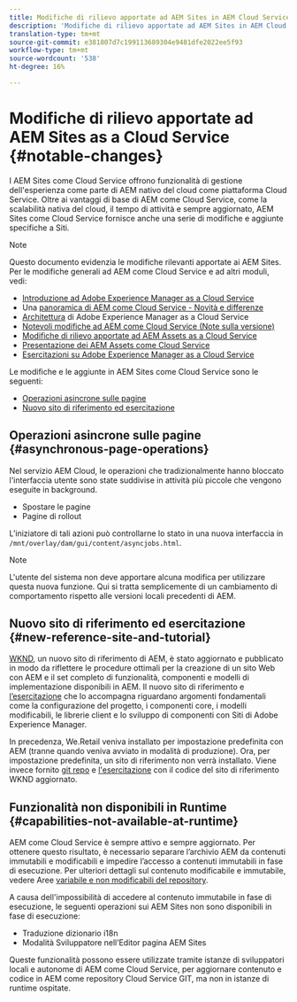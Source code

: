 ```yaml
---
title: Modifiche di rilievo apportate ad AEM Sites in AEM Cloud Service
description: 'Modifiche di rilievo apportate ad AEM Sites in AEM Cloud Service '
translation-type: tm+mt
source-git-commit: e381807d7c199113689304e9481dfe2022ee5f93
workflow-type: tm+mt
source-wordcount: '538'
ht-degree: 16%

---
```



# Modifiche di rilievo apportate ad AEM Sites as a Cloud Service {#notable-changes}

I AEM Sites come Cloud Service offrono funzionalità di gestione dell&#39;esperienza come parte di AEM nativo del cloud come piattaforma Cloud Service. Oltre ai vantaggi di base di AEM come Cloud Service, come la scalabilità nativa del cloud, il tempo di attività e sempre aggiornato, AEM Sites come Cloud Service fornisce anche una serie di modifiche e aggiunte specifiche a Siti.

>[!NOTE]
>Questo documento evidenzia le modifiche rilevanti apportate ai AEM Sites. Per le modifiche generali ad AEM come Cloud Service e ad altri moduli, vedi:
>
>* [Introduzione ad Adobe Experience Manager as a Cloud Service](/help/overview/introduction.md)
>* Una [panoramica di AEM come Cloud Service - Novità e differenze](/help/overview/what-is-new-and-different.md)
>* [Architettura](/help/core-concepts/architecture.md) di Adobe Experience Manager as a Cloud Service
>* [Notevoli modifiche ad AEM come Cloud Service (Note sulla versione)](/help/release-notes/aem-cloud-changes.md)
>* [Modifiche di rilievo apportate ad AEM Assets as a Cloud Service](/help/assets/assets-cloud-changes.md)
>* [Presentazione dei AEM Assets come Cloud Service](/help/assets/overview.md)
>* [Esercitazioni su Adobe Experience Manager as a Cloud Service](https://docs.adobe.com/content/help/en/experience-manager-learn/cloud-service/overview.html)


Le modifiche e le aggiunte in AEM Sites come Cloud Service sono le seguenti:

* [Operazioni asincrone sulle pagine](#asynchronous-page-operations)
* [Nuovo sito di riferimento ed esercitazione](#new-reference-site-and-tutorial)

## Operazioni asincrone sulle pagine {#asynchronous-page-operations}

Nel servizio AEM Cloud, le operazioni che tradizionalmente hanno bloccato l&#39;interfaccia utente sono state suddivise in attività più piccole che vengono eseguite in background.

* Spostare le pagine
* Pagine di rollout

L’iniziatore di tali azioni può controllarne lo stato in una nuova interfaccia in `/mnt/overlay/dam/gui/content/asyncjobs.html`.

>[!NOTE]
>
>L&#39;utente del sistema non deve apportare alcuna modifica per utilizzare questa nuova funzione. Qui si tratta semplicemente di un cambiamento di comportamento rispetto alle versioni locali precedenti di AEM.

## Nuovo sito di riferimento ed esercitazione {#new-reference-site-and-tutorial}

[WKND](https://wknd.site/), un nuovo sito di riferimento di AEM, è stato aggiornato e pubblicato in modo da riflettere le procedure ottimali per la creazione di un sito Web con AEM e il set completo di funzionalità, componenti e modelli di implementazione disponibili in AEM. Il nuovo sito di riferimento e [l’esercitazione](https://docs.adobe.com/content/help/it-IT/experience-manager-learn/getting-started-wknd-tutorial-develop/overview.html) che lo accompagna riguardano argomenti fondamentali come la configurazione del progetto, i componenti core, i modelli modificabili, le librerie client e lo sviluppo di componenti con  Siti di Adobe Experience Manager.

In precedenza, We.Retail veniva installato per impostazione predefinita con AEM (tranne quando veniva avviato in modalità di produzione).  Ora, per impostazione predefinita, un sito di riferimento non verrà installato.  Viene invece fornito [git repo](https://github.com/adobe/aem-guides-wknd/) e [l&#39;esercitazione](https://docs.adobe.com/content/help/it-IT/experience-manager-learn/getting-started-wknd-tutorial-develop/overview.html) con il codice del sito di riferimento WKND aggiornato.

## Funzionalità non disponibili in Runtime {#capabilities-not-available-at-runtime}

AEM come Cloud Service è sempre attivo e sempre aggiornato. Per ottenere questo risultato, è necessario separare l’archivio AEM da contenuti immutabili e modificabili e impedire l’accesso a contenuti immutabili in fase di esecuzione. Per ulteriori dettagli sul contenuto modificabile e immutabile, vedere Aree [variabile e non modificabili del repository](/help/implementing/developing/introduction/aem-project-content-package-structure.md#mutable-vs-immutable).

A causa dell&#39;impossibilità di accedere al contenuto immutabile in fase di esecuzione, le seguenti operazioni sui AEM Sites non sono disponibili in fase di esecuzione:

* Traduzione dizionario i18n
* Modalità Sviluppatore nell’Editor pagina AEM Sites

Queste funzionalità possono essere utilizzate tramite istanze di sviluppatori locali e autonome di AEM come Cloud Service, per aggiornare contenuto e codice in AEM come repository Cloud Service GIT, ma non in istanze di runtime ospitate.
